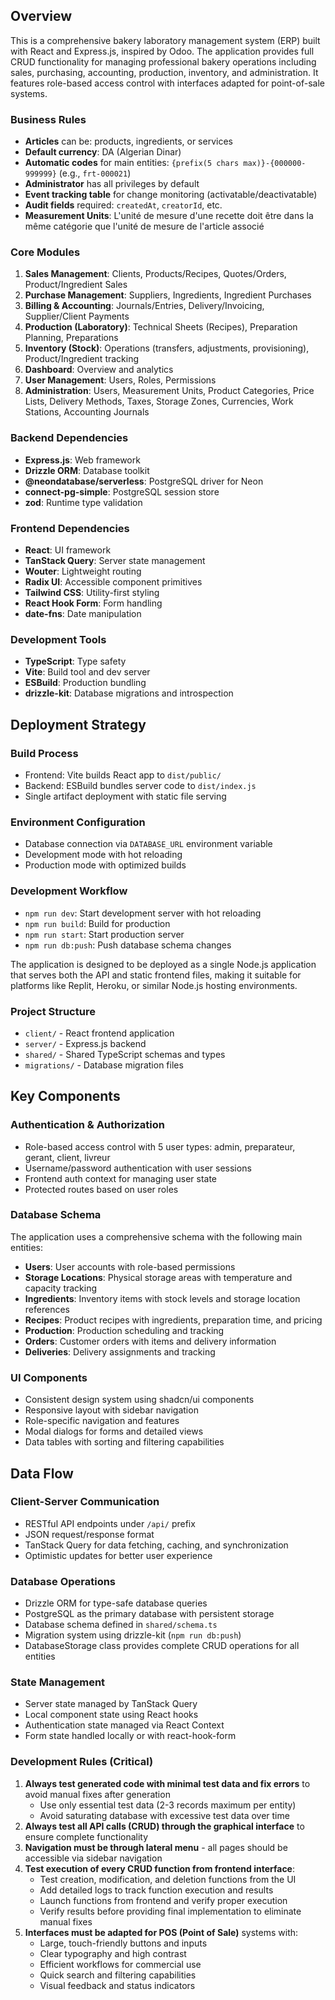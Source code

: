 
## Overview

This is a comprehensive bakery laboratory management system (ERP) built with React and Express.js, inspired by Odoo. The application provides full CRUD functionality for managing professional bakery operations including sales, purchasing, accounting, production, inventory, and administration. It features role-based access control with interfaces adapted for point-of-sale systems.

### Business Rules
- **Articles** can be: products, ingredients, or services
- **Default currency**: DA (Algerian Dinar)
- **Automatic codes** for main entities: `{prefix(5 chars max)}-{000000-999999}` (e.g., `frt-000021`)
- **Administrator** has all privileges by default
- **Event tracking table** for change monitoring (activatable/deactivatable)
- **Audit fields** required: `createdAt`, `creatorId`, etc.
- **Measurement Units**: L'unité de mesure d'une recette doit être dans la même catégorie que l'unité de mesure de l'article associé

### Core Modules
1. **Sales Management**: Clients, Products/Recipes, Quotes/Orders, Product/Ingredient Sales
2. **Purchase Management**: Suppliers, Ingredients, Ingredient Purchases
3. **Billing & Accounting**: Journals/Entries, Delivery/Invoicing, Supplier/Client Payments  
4. **Production (Laboratory)**: Technical Sheets (Recipes), Preparation Planning, Preparations
5. **Inventory (Stock)**: Operations (transfers, adjustments, provisioning), Product/Ingredient tracking
6. **Dashboard**: Overview and analytics
7. **User Management**: Users, Roles, Permissions
8. **Administration**: Users, Measurement Units, Product Categories, Price Lists, Delivery Methods, Taxes, Storage Zones, Currencies, Work Stations, Accounting Journals


### Backend Dependencies
- **Express.js**: Web framework
- **Drizzle ORM**: Database toolkit
- **@neondatabase/serverless**: PostgreSQL driver for Neon
- **connect-pg-simple**: PostgreSQL session store
- **zod**: Runtime type validation

### Frontend Dependencies
- **React**: UI framework
- **TanStack Query**: Server state management
- **Wouter**: Lightweight routing
- **Radix UI**: Accessible component primitives
- **Tailwind CSS**: Utility-first styling
- **React Hook Form**: Form handling
- **date-fns**: Date manipulation

### Development Tools
- **TypeScript**: Type safety
- **Vite**: Build tool and dev server
- **ESBuild**: Production bundling
- **drizzle-kit**: Database migrations and introspection

## Deployment Strategy

### Build Process
- Frontend: Vite builds React app to `dist/public/`
- Backend: ESBuild bundles server code to `dist/index.js`
- Single artifact deployment with static file serving

### Environment Configuration
- Database connection via `DATABASE_URL` environment variable
- Development mode with hot reloading
- Production mode with optimized builds

### Development Workflow
- `npm run dev`: Start development server with hot reloading
- `npm run build`: Build for production
- `npm run start`: Start production server
- `npm run db:push`: Push database schema changes

The application is designed to be deployed as a single Node.js application that serves both the API and static frontend files, making it suitable for platforms like Replit, Heroku, or similar Node.js hosting environments.

### Project Structure
- `client/` - React frontend application
- `server/` - Express.js backend
- `shared/` - Shared TypeScript schemas and types
- `migrations/` - Database migration files

## Key Components

### Authentication & Authorization
- Role-based access control with 5 user types: admin, preparateur, gerant, client, livreur
- Username/password authentication with user sessions
- Frontend auth context for managing user state
- Protected routes based on user roles

### Database Schema
The application uses a comprehensive schema with the following main entities:
- **Users**: User accounts with role-based permissions
- **Storage Locations**: Physical storage areas with temperature and capacity tracking
- **Ingredients**: Inventory items with stock levels and storage location references
- **Recipes**: Product recipes with ingredients, preparation time, and pricing
- **Production**: Production scheduling and tracking
- **Orders**: Customer orders with items and delivery information
- **Deliveries**: Delivery assignments and tracking

### UI Components
- Consistent design system using shadcn/ui components
- Responsive layout with sidebar navigation
- Role-specific navigation and features
- Modal dialogs for forms and detailed views
- Data tables with sorting and filtering capabilities

## Data Flow

### Client-Server Communication
- RESTful API endpoints under `/api/` prefix
- JSON request/response format
- TanStack Query for data fetching, caching, and synchronization
- Optimistic updates for better user experience

### Database Operations
- Drizzle ORM for type-safe database queries
- PostgreSQL as the primary database with persistent storage
- Database schema defined in `shared/schema.ts`
- Migration system using drizzle-kit (`npm run db:push`)
- DatabaseStorage class provides complete CRUD operations for all entities

### State Management
- Server state managed by TanStack Query
- Local component state using React hooks
- Authentication state managed via React Context
- Form state handled locally or with react-hook-form

### Development Rules (Critical)
1. **Always test generated code with minimal test data and fix errors** to avoid manual fixes after generation
   - Use only essential test data (2-3 records maximum per entity)
   - Avoid saturating database with excessive test data over time
2. **Always test all API calls (CRUD) through the graphical interface** to ensure complete functionality
3. **Navigation must be through lateral menu** - all pages should be accessible via sidebar navigation
4. **Test execution of every CRUD function from frontend interface**:
   - Test creation, modification, and deletion functions from the UI
   - Add detailed logs to track function execution and results
   - Launch functions from frontend and verify proper execution
   - Verify results before providing final implementation to eliminate manual fixes
5. **Interfaces must be adapted for POS (Point of Sale)** systems with:
   - Large, touch-friendly buttons and inputs
   - Clear typography and high contrast
   - Efficient workflows for commercial use
   - Quick search and filtering capabilities
   - Visual feedback and status indicators